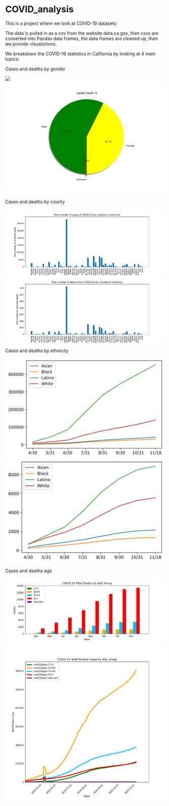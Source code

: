 # COVID_analysis

This is a project where we look at COVID-19 datasets:

The data is pulled in as a csv from the website data.ca.gov, then csvs are converted into Pandas data frames, the data frames are cleaned up, then we provide visualiztions.

We breakdown the COVID-19 statistics in California by looking at 4 main topics:

Cases and deaths by gender

![](Images/Latest_Positives_%.png)
![](Images/Latest_Death_%.png)

Cases and deaths by county

![](Images/Total_cases_by_county_bar.png)
![](Images/Total_deaths_by_county_bar.png)

Cases and deaths by ethnicity

![](Images/California_Coronavirus_Cases_By_Ethnicity.svg)
![](Images/California_Coronavirus_Deaths_by_Ethnicity.svg)

Cases and deaths age

![](Images/COVID-19_Total_Deaths_Cases_by_AGE_Group.png)
![](Images/COVID-19_Total_Positive_Cases_by_AGE_Group.png)
